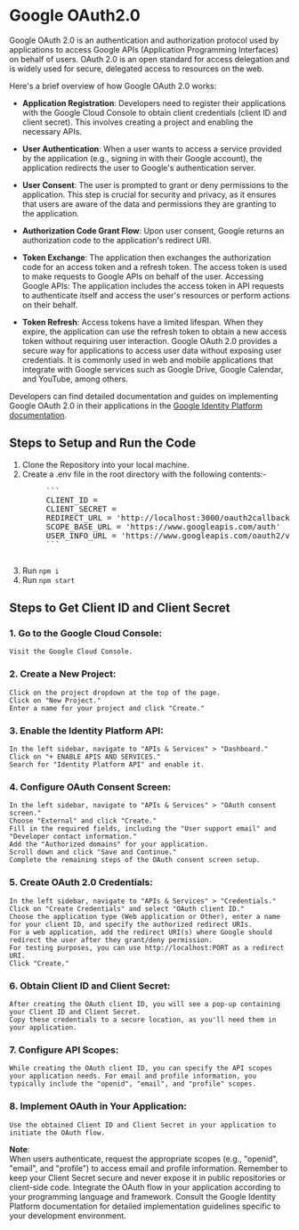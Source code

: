 # **Google OAuth2.0**

Google OAuth 2.0 is an authentication and authorization protocol used by applications to access Google APIs (Application Programming Interfaces) on behalf of users. OAuth 2.0 is an open standard for access delegation and is widely used for secure, delegated access to resources on the web.

Here's a brief overview of how Google OAuth 2.0 works:

+ **Application Registration**:
    Developers need to register their applications with the Google Cloud Console to obtain client credentials (client ID and client secret). This involves creating a project and enabling the necessary APIs.
    
+ **User Authentication**:
    When a user wants to access a service provided by the application (e.g., signing in with their Google account), the application redirects the user to Google's authentication server.
    
+ **User Consent**:
    The user is prompted to grant or deny permissions to the application. This step is crucial for security and privacy, as it ensures that users are aware of the data and permissions they are granting to the application.
    
+ **Authorization Code Grant Flow**:
    Upon user consent, Google returns an authorization code to the application's redirect URI.
    
+ **Token Exchange**:
    The application then exchanges the authorization code for an access token and a refresh token. The access token is used to make requests to Google APIs on behalf of the user.
    Accessing Google APIs:
    The application includes the access token in API requests to authenticate itself and access the user's resources or perform actions on their behalf.
    
+ **Token Refresh**:
    Access tokens have a limited lifespan. When they expire, the application can use the refresh token to obtain a new access token without requiring user interaction.
    Google OAuth 2.0 provides a secure way for applications to access user data without exposing user credentials. It is commonly used in web and mobile applications that integrate with Google services such as Google Drive, Google Calendar, and YouTube, among others.
    
Developers can find detailed documentation and guides on implementing Google OAuth 2.0 in their applications in the [Google Identity Platform documentation](https://developers.google.com/identity/protocols/oauth2).


## **Steps to Setup and Run the Code**

1. Clone the Repository into your local machine.
2. Create a .env file in the root directory with the following contents:-
    <pre>
        ```
        CLIENT_ID = <Refer Below>
        CLIENT_SECRET = <Refer Below>
        REDIRECT_URL = 'http://localhost:3000/oauth2callback'
        SCOPE_BASE_URL = 'https://www.googleapis.com/auth'
        USER_INFO_URL = 'https://www.googleapis.com/oauth2/v3/userinfo'
        ```
    </pre>
3. Run `npm i`
4. Run `npm start`


## **Steps to Get Client ID and Client Secret**

### 1. Go to the Google Cloud Console:
    Visit the Google Cloud Console.

### 2. Create a New Project:
    Click on the project dropdown at the top of the page.
    Click on "New Project."
    Enter a name for your project and click "Create."
    
### 3. Enable the Identity Platform API:
    In the left sidebar, navigate to "APIs & Services" > "Dashboard."
    Click on "+ ENABLE APIS AND SERVICES."
    Search for "Identity Platform API" and enable it.

### 4. Configure OAuth Consent Screen:
    In the left sidebar, navigate to "APIs & Services" > "OAuth consent screen."
    Choose "External" and click "Create."
    Fill in the required fields, including the "User support email" and "Developer contact information."
    Add the "Authorized domains" for your application.
    Scroll down and click "Save and Continue."
    Complete the remaining steps of the OAuth consent screen setup.
    
### 5. Create OAuth 2.0 Credentials:
    In the left sidebar, navigate to "APIs & Services" > "Credentials."
    Click on "Create Credentials" and select "OAuth client ID."
    Choose the application type (Web application or Other), enter a name for your client ID, and specify the authorized redirect URIs.
    For a web application, add the redirect URI(s) where Google should redirect the user after they grant/deny permission.
    For testing purposes, you can use http://localhost:PORT as a redirect URI.
    Click "Create."
    
### 6. Obtain Client ID and Client Secret:
    After creating the OAuth client ID, you will see a pop-up containing your Client ID and Client Secret.
    Copy these credentials to a secure location, as you'll need them in your application.
    
### 7. Configure API Scopes:
    While creating the OAuth client ID, you can specify the API scopes your application needs. For email and profile information, you typically include the "openid", "email", and "profile" scopes.
    
### 8. Implement OAuth in Your Application:
    Use the obtained Client ID and Client Secret in your application to initiate the OAuth flow.
    
**Note**:<br>
When users authenticate, request the appropriate scopes (e.g., "openid", "email", and "profile") to access email and profile information.
Remember to keep your Client Secret secure and never expose it in public repositories or client-side code. Integrate the OAuth flow in your application according to your programming language and framework. Consult the Google Identity Platform documentation for detailed implementation guidelines specific to your development environment.
